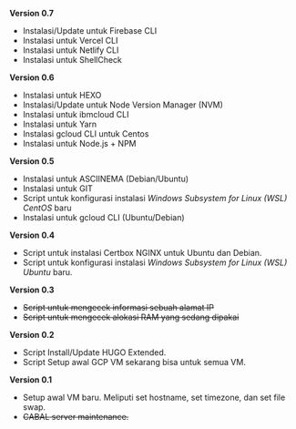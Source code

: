 **Version 0.7**

* Instalasi/Update untuk Firebase CLI
* Instalasi untuk Vercel CLI
* Instalasi untuk Netlify CLI
* Instalasi untuk ShellCheck

**Version 0.6**

* Instalasi untuk HEXO
* Instalasi/Update untuk Node Version Manager (NVM)
* Instalasi untuk ibmcloud CLI
* Instalasi untuk Yarn
* Instalasi gcloud CLI untuk Centos
* Instalasi untuk Node.js + NPM

**Version 0.5**

* Instalasi untuk ASCIINEMA (Debian/Ubuntu)
* Instalasi untuk GIT
* Script untuk konfigurasi instalasi *Windows Subsystem for Linux (WSL) CentOS* baru
* Instalasi untuk gcloud CLI (Ubuntu/Debian)

**Version 0.4**

* Script untuk instalasi Certbox NGINX untuk Ubuntu dan Debian.
* Script untuk konfigurasi instalasi *Windows Subsystem for Linux (WSL) Ubuntu* baru.

**Version 0.3**

* ~~Script untuk mengecek informasi sebuah alamat IP~~
* ~~Script untuk mengecek alokasi RAM yang sedang dipakai~~

**Version 0.2**

* Script Install/Update HUGO Extended.
* Script Setup awal GCP VM sekarang bisa untuk semua VM.

**Version 0.1**

* Setup awal VM baru. Meliputi set hostname, set timezone, dan set file swap.
* ~~CABAL server maintenance.~~
